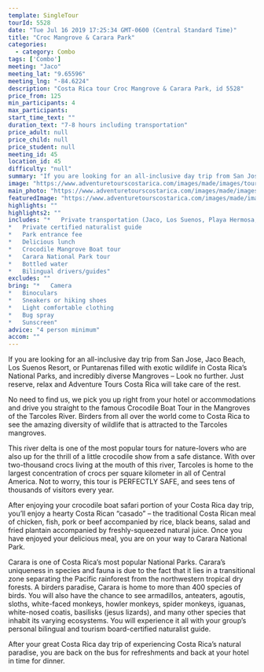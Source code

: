 ```yaml
---
template: SingleTour
tourId: 5528
date: "Tue Jul 16 2019 17:25:34 GMT-0600 (Central Standard Time)"
title: "Croc Mangrove & Carara Park"
categories: 
  - category: Combo
tags: ['Combo']
meeting: "Jaco"
meeting_lat: "9.65596"
meeting_lng: "-84.6224"
description: "Costa Rica tour Croc Mangrove & Carara Park, id 5528"
price_from: 125
min_participants: 4
max_participants: 
start_time_text: ""
duration_text: "7-8 hours including transportation"
price_adult: null
price_child: null
price_student: null
meeting_id: 45
location_id: 45
difficulty: "null"
summary: "If you are looking for an all-inclusive day trip from San Jose, Jaco Beach, Los Suenos Resort, or Puntarenas filled with exotic wildlife in Costa Rica’s National Parks, and incredibly diverse Mangroves…"
image: "https://www.adventuretourscostarica.com/images/made/images/tours/The_Crocodile_Tour/Costa_Rica_Crocodile_Tour_Jaco_Beach_Los_Suenos_Adventure_Tours5_350_250_c1.jpg"
main_photo: "https://www.adventuretourscostarica.com/images/made/images/tours/The_Crocodile_Tour/Costa_Rica_Crocodile_Tour_Jaco_Beach_Los_Suenos_Adventure_Tours5_350_250_c1.jpg"
featuredImage: "https://www.adventuretourscostarica.com/images/made/images/tours/The_Crocodile_Tour/Costa_Rica_Crocodile_Tour_Jaco_Beach_Los_Suenos_Adventure_Tours5_350_250_c1.jpg"
highlights: ""
highlights2: ""
includes: "*   Private transportation (Jaco, Los Suenos, Playa Hermosa, San Jose)
*   Private certified naturalist guide
*   Park entrance fee
*   Delicious lunch
*   Crocodile Mangrove Boat tour
*   Carara National Park tour
*   Bottled water
*   Bilingual drivers/guides"
excludes: ""
bring: "*   Camera
*   Binoculars
*   Sneakers or hiking shoes
*   Light comfortable clothing
*   Bug spray
*   Sunscreen"
advice: "4 person minimum"
accom: ""
---
```

If you are looking for an all-inclusive day trip from San Jose, Jaco Beach, Los Suenos Resort, or Puntarenas filled with exotic wildlife in Costa Rica’s National Parks, and incredibly diverse Mangroves – Look no further. Just reserve, relax and Adventure Tours Costa Rica will take care of the rest.

No need to find us, we pick you up right from your hotel or accommodations and drive you straight to the famous Crocodile Boat Tour in the Mangroves of the Tarcoles River. Birders from all over the world come to Costa Rica to see the amazing diversity of wildlife that is attracted to the Tarcoles mangroves.

This river delta is one of the most popular tours for nature-lovers who are also up for the thrill of a little crocodile show from a safe distance. With over two-thousand crocs living at the mouth of this river, Tarcoles is home to the largest concentration of crocs per square kilometer in all of Central America. Not to worry, this tour is PERFECTLY SAFE, and sees tens of thousands of visitors every year.

After enjoying your crocodile boat safari portion of your Costa Rica day trip, you’ll enjoy a hearty Costa Rican “casado” – the traditional Costa Rican meal of chicken, fish, pork or beef accompanied by rice, black beans, salad and fried plantain accompanied by freshly-squeezed natural juice. Once you have enjoyed your delicious meal, you are on your way to Carara National Park.

Carara is one of Costa Rica’s most popular National Parks. Carara’s uniqueness in species and fauna is due to the fact that it lies in a transitional zone separating the Pacific rainforest from the northwestern tropical dry forests. A birders paradise, Carara is home to more than 400 species of birds. You will also have the chance to see armadillos, anteaters, agoutis, sloths, white-faced monkeys, howler monkeys, spider monkeys, iguanas, white-nosed coatis, basilisks (jesus lizards), and many other species that inhabit its varying ecosystems. You will experience it all with your group’s personal bilingual and tourism board-certified naturalist guide.

After your great Costa Rica day trip of experiencing Costa Rica’s natural paradise, you are back on the bus for refreshments and back at your hotel in time for dinner.